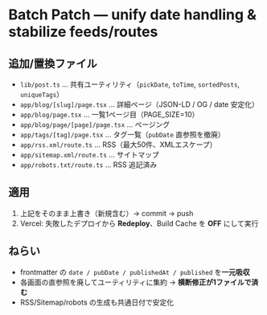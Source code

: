 # Batch Patch — unify date handling & stabilize feeds/routes

## 追加/置換ファイル
- `lib/post.ts` … 共有ユーティリティ（`pickDate`, `toTime`, `sortedPosts`, `uniqueTags`）
- `app/blog/[slug]/page.tsx` … 詳細ページ（JSON-LD / OG / date 安定化）
- `app/blog/page.tsx` … 一覧1ページ目（PAGE_SIZE=10）
- `app/blog/page/[page]/page.tsx` … ページング
- `app/tags/[tag]/page.tsx` … タグ一覧（`pubDate` 直参照を撤廃）
- `app/rss.xml/route.ts` … RSS（最大50件、XMLエスケープ）
- `app/sitemap.xml/route.ts` … サイトマップ
- `app/robots.txt/route.ts` … RSS 追記済み

## 適用
1. 上記をそのまま上書き（新規含む）→ commit → push
2. Vercel: 失敗したデプロイから **Redeploy**、Build Cache を **OFF** にして実行

## ねらい
- frontmatter の `date / pubDate / publishedAt / published` を**一元吸収**
- 各画面の直参照を廃してユーティリティに集約 → **横断修正が1ファイルで済む**
- RSS/Sitemap/robots の生成も共通日付で安定化
